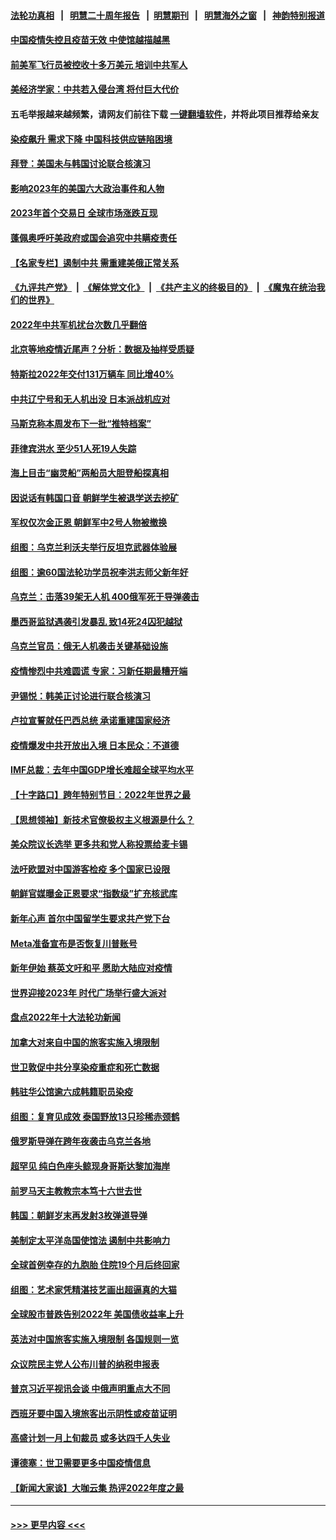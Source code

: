 #### [法轮功真相](https://github.com/gfw-breaker/truth/blob/master/README.md?t=0) &nbsp;&nbsp;|&nbsp;&nbsp; [明慧二十周年报告](https://github.com/gfw-breaker/mh-reports/blob/master/README.md?t=0) &nbsp;&nbsp;|&nbsp;&nbsp;[明慧期刊](https://github.com/gfw-breaker/mh-qikan) &nbsp;&nbsp;|&nbsp;&nbsp; [明慧海外之窗](https://github.com/gfw-breaker/mh-news/blob/master/README.md?t=0) &nbsp;&nbsp;|&nbsp;&nbsp; [神韵特别报道](https://github.com/gfw-breaker/mh-news/blob/master/shenyun.md?t=0)
#### [中国疫情失控且疫苗无效 中使馆越描越黑](../pages/nsc418/n13898473.md?t=01032143) 
#### [前美军飞行员被控收十多万美元 培训中共军人](../pages/nsc418/n13898448.md?t=01032143) 
#### [美经济学家：中共若入侵台湾 将付巨大代价](../pages/nsc418/n13898368.md?t=01032143) 
#### 五毛举报越来越频繁，请网友们前往下载 [一键翻墙软件](https://github.com/gfw-breaker/ssr-accounts)，并将此项目推荐给亲友
#### [染疫飙升 需求下降 中国科技供应链陷困境](../pages/nsc418/n13898224.md?t=01032143) 
#### [拜登：美国未与韩国讨论联合核演习](../pages/nsc418/n13898227.md?t=01032143) 
#### [影响2023年的美国六大政治事件和人物](../pages/nsc418/n13898118.md?t=01032143) 
#### [2023年首个交易日 全球市场涨跌互现](../pages/nsc418/n13898161.md?t=01032143) 
#### [蓬佩奥呼吁美政府或国会追究中共瞒疫责任](../pages/nsc418/n13898149.md?t=01032143) 
#### [【名家专栏】遏制中共 需重建美俄正常关系](../pages/nsc418/n13897979.md?t=01032143) 
#### [《九评共产党》](https://github.com/begood0513/9ping.md/blob/master/README.md) &nbsp;|&nbsp; [《解体党文化》](../../../../jtdwh.md/blob/master/README.md)  &nbsp;|&nbsp; [《共产主义的终极目的》](../../../../gczydzjmd.md/blob/master/README.md) &nbsp;|&nbsp; [《魔鬼在统治我们的世界》](../../../../mgztzwmdsj.md/blob/master/README.md) 
#### [2022年中共军机扰台次数几乎翻倍](../pages/nsc418/n13898123.md?t=01032143) 
#### [北京等地疫情近尾声？分析：数据及抽样受质疑](../pages/nsc418/n13897825.md?t=01032143) 
#### [特斯拉2022年交付131万辆车 同比增40%](../pages/nsc418/n13898085.md?t=01032143) 
#### [中共辽宁号和无人机出没 日本派战机应对](../pages/nsc418/n13897989.md?t=01032143) 
#### [马斯克称本周发布下一批“推特档案”](../pages/nsc418/n13897844.md?t=01032143) 
#### [菲律宾洪水 至少51人死19人失踪](../pages/nsc418/n13898053.md?t=01032143) 
#### [海上目击“幽灵船”两船员大胆登船探真相](../pages/nsc418/n13897718.md?t=01032143) 
#### [因说话有韩国口音 朝鲜学生被退学送去挖矿](../pages/nsc418/n13897982.md?t=01032143) 
#### [军权仅次金正恩 朝鲜军中2号人物被撤换](../pages/nsc418/n13898030.md?t=01032143) 
#### [组图：乌克兰利沃夫举行反坦克武器体验展](../pages/nsc418/n13895417.md?t=01032143) 
#### [组图：逾60国法轮功学员祝李洪志师父新年好](../pages/nsc418/n13890484.md?t=01032143) 
#### [乌克兰：击落39架无人机 400俄军死于导弹袭击](../pages/nsc418/n13897857.md?t=01032143) 
#### [墨西哥监狱遇袭引发暴乱 致14死24囚犯越狱](../pages/nsc418/n13897815.md?t=01032143) 
#### [乌克兰官员：俄无人机袭击关键基础设施](../pages/nsc418/n13897758.md?t=01032143) 
#### [疫情惨烈中共难圆谎 专家：习新任期最糟开端](../pages/nsc418/n13897471.md?t=01032143) 
#### [尹锡悦：韩美正讨论进行联合核演习](../pages/nsc418/n13897509.md?t=01032143) 
#### [卢拉宣誓就任巴西总统 承诺重建国家经济](../pages/nsc418/n13897442.md?t=01032143) 
#### [疫情爆发中共开放出入境 日本民众：不道德](../pages/nsc418/n13897396.md?t=01032143) 
#### [IMF总裁：去年中国GDP增长难超全球平均水平](../pages/nsc418/n13897345.md?t=01032143) 
#### [【十字路口】跨年特别节目：2022年世界之最](../pages/nsc418/n13897103.md?t=01032143) 
#### [【思想领袖】新技术官僚极权主义根源是什么？](../pages/nsc418/n13874820.md?t=01032143) 
#### [美众院议长选举 更多共和党人称投票给麦卡锡](../pages/nsc418/n13897271.md?t=01032143) 
#### [法吁欧盟对中国游客检疫 多个国家已设限](../pages/nsc418/n13897260.md?t=01032143) 
#### [朝鲜官媒曝金正恩要求“指数级”扩充核武库](../pages/nsc418/n13897248.md?t=01032143) 
#### [新年心声 首尔中国留学生要求共产党下台](../pages/nsc418/n13897286.md?t=01032143) 
#### [Meta准备宣布是否恢复川普账号](../pages/nsc418/n13897220.md?t=01032143) 
#### [新年伊始 蔡英文吁和平 愿助大陆应对疫情](../pages/nsc418/n13897204.md?t=01032143) 
#### [世界迎接2023年 时代广场举行盛大派对](../pages/nsc418/n13897102.md?t=01032143) 
#### [盘点2022年十大法轮功新闻](../pages/nsc418/n13884120.md?t=01032143) 
#### [加拿大对来自中国的旅客实施入境限制](../pages/nsc418/n13896654.md?t=01032143) 
#### [世卫敦促中共分享染疫重症和死亡数据](../pages/nsc418/n13896494.md?t=01032143) 
#### [韩驻华公馆逾六成韩籍职员染疫](../pages/nsc418/n13896511.md?t=01032143) 
#### [组图：复育见成效 泰国野放13只珍稀赤颈鹤](../pages/nsc418/n13895039.md?t=01032143) 
#### [俄罗斯导弹在跨年夜袭击乌克兰各地](../pages/nsc418/n13896501.md?t=01032143) 
#### [超罕见 纯白色座头鲸现身哥斯达黎加海岸](../pages/nsc418/n13896198.md?t=01032143) 
#### [前罗马天主教教宗本笃十六世去世](../pages/nsc418/n13896447.md?t=01032143) 
#### [韩国：朝鲜岁末再发射3枚弹道导弹](../pages/nsc418/n13896300.md?t=01032143) 
#### [美制定太平洋岛国使馆法 遏制中共影响力](../pages/nsc418/n13895823.md?t=01032143) 
#### [全球首例幸存的九胞胎 住院19个月后终回家](../pages/nsc418/n13895015.md?t=01032143) 
#### [组图：艺术家凭精湛技艺画出超逼真的大猫](../pages/nsc418/n13893205.md?t=01032143) 
#### [全球股市普跌告别2022年 美国债收益率上升](../pages/nsc418/n13895789.md?t=01032143) 
#### [英法对中国旅客实施入境限制 各国规则一览](../pages/nsc418/n13895639.md?t=01032143) 
#### [众议院民主党人公布川普的纳税申报表](../pages/nsc418/n13895593.md?t=01032143) 
#### [普京习近平视讯会谈 中俄声明重点大不同](../pages/nsc418/n13895586.md?t=01032143) 
#### [西班牙要中国入境旅客出示阴性或疫苗证明](../pages/nsc418/n13894694.md?t=01032143) 
#### [高盛计划一月上旬裁员 或多达四千人失业](../pages/nsc418/n13895512.md?t=01032143) 
#### [谭德塞：世卫需要更多中国疫情信息](../pages/nsc418/n13895551.md?t=01032143) 
#### [【新闻大家谈】大咖云集 热评2022年度之最](../pages/nsc418/n13895469.md?t=01032143) 

----
#### [ >>> 更早内容 <<< ](../indexes/nsc418-earlier.md)
